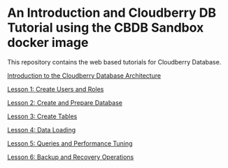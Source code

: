 <!-- ![Cloudberry](../images/logo.png) -->

An Introduction and Cloudberry DB Tutorial using the CBDB Sandbox docker image
=================

This repository contains the web based tutorials for Cloudberry Database.

[Introduction to the Cloudberry Database Architecture](../101-cbdb-tutorials/introduction-to-the-cloudberry-database-architecture.md)

[Lesson 1: Create Users and Roles](../101-cbdb-tutorials/create-users-and-roles.md)

[Lesson 2: Create and Prepare Database](../101-cbdb-tutorials/create-and-prepare-database.md)

[Lesson 3: Create Tables](../101-cbdb-tutorials/create-tables.md)

[Lesson 4: Data Loading](../101-cbdb-tutorials/data-loading.md)

[Lesson 5: Queries and Performance Tuning](../101-cbdb-tutorials/queries-and-performance-tuning.md)

[Lesson 6: Backup and Recovery Operations](../101-cbdb-tutorials/backup-and-recovery-operations.md)

